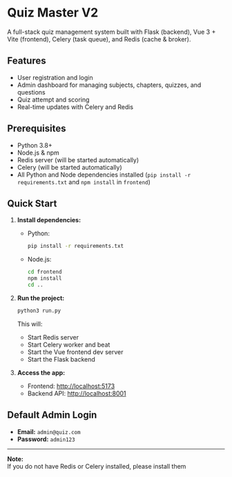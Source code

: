 # Quiz Master V2

A full-stack quiz management system built with Flask (backend), Vue 3 + Vite (frontend), Celery (task queue), and Redis (cache & broker).

## Features

- User registration and login
- Admin dashboard for managing subjects, chapters, quizzes, and questions
- Quiz attempt and scoring
- Real-time updates with Celery and Redis

## Prerequisites

- Python 3.8+
- Node.js & npm
- Redis server (will be started automatically)
- Celery (will be started automatically)
- All Python and Node dependencies installed (`pip install -r requirements.txt` and `npm install` in `frontend`)

## Quick Start

1. **Install dependencies:**
   - Python:  
     ```bash
     pip install -r requirements.txt
     ```
   - Node.js:  
     ```bash
     cd frontend
     npm install
     cd ..
     ```

2. **Run the project:**
   ```bash
   python3 run.py
   ```

   This will:
   - Start Redis server
   - Start Celery worker and beat
   - Start the Vue frontend dev server
   - Start the Flask backend

3. **Access the app:**
   - Frontend: [http://localhost:5173](http://localhost:5173)
   - Backend API: [http://localhost:8001](http://localhost:8001)

## Default Admin Login

- **Email:** `admin@quiz.com`
- **Password:** `admin123`

---

**Note:**  
If you do not have Redis or Celery installed, please install them